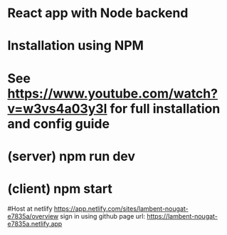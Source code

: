 # React app with Node backend
# Installation using NPM
# See https://www.youtube.com/watch?v=w3vs4a03y3I for full installation and config guide
# (server) npm run dev
# (client) npm start
#Host at netlify https://app.netlify.com/sites/lambent-nougat-e7835a/overview sign in using github page url: https://lambent-nougat-e7835a.netlify.app
